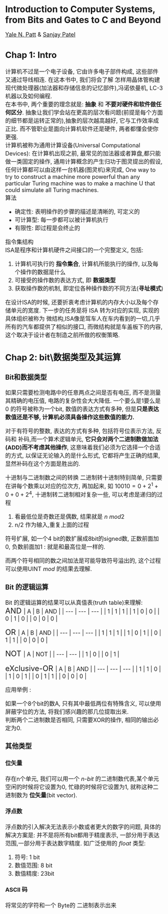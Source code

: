 # Introduction to Computer Systems, from Bits and Gates to C and Beyond
<font size = 4>[Yale N. Patt](http://users.ece.utexas.edu/~patt/) & [Sanjay Patel](https://ece.illinois.edu/about/directory/faculty/sjp) <font>

## Chap 1: Intro
计算机不过是一个电子设备, 它由许多电子部件构成, 这些部件又通过导线相连. 在这本书中, 我们将会了解 怎样用晶体管构建现代微处理器(加法器和存储信息的记忆部件),冯诺依曼机, LC-3机器以及如何编程.<br>
在本书中, 两个重要的理念就是: **抽象** 和 **不要对硬件和软件做任何区分**. 抽象让我们学会站在更高的层次看问题(前提是每个方面的细节都是运转正常的),抽象的层次越高越好, 它与工作效率成正比. 而不管职业是面向计算机软件还是硬件, 两者都懂会使你更强.<br>
计算机被称为通用计算设备(Universal Computational Devices): 在计算机出现之前, 最常见的加法器或者算盘,都只能做一类固定的操作, 通用计算概念的产生归功于图灵提出的假设, 任何计算都可以由这样一台机器(图灵机)来完成, One way to try to construct a machine more powerful than any particular Turing machine was to make a machine U that could simulate all Turing machines.<br>
<font size = 4> 算法 </font><br>
* 确定性: 表明操作的步骤的描述是清晰的, 可定义的
* 可计算型:  每一步都可以被计算机执行
* 有限性: 即过程是会终止的

<font  size = 4> 指令集结构</font> <br>
ISA是程序和计算机硬件之间接口的一个完整定义, 包括:
1. 计算机可执行的 **指令集合**, 计算机所能执行的操作, 以及每个操作的数据是什么
2. 可接受的操作数的表达方式, 即 **数据类型**
3. 获取操作数的机制, 即定位各种操作数的不同方法(**寻址模式**)

在设计ISA的时候, 还要折衷考虑计算机的内存大小以及每个存储单元的宽度. 下一步的任务是将 ISA 转为对应的实现, 实现的具体组织被称为 微结构,ISA像是驾车人在车内看到的一切,几乎所有的汽车都提供了相似的接口, 而微结构就是车盖板下的内容,这个取决于设计者在制造之前所做的权衡策略.<br>

## Chap 2: bit\数据类型及其运算
### Bit和数据类型
如果只需要检测电路中的任意两点之间是否有电压, 而不是测量其精确的电压值, 电路的复杂性会大大降低. 一个要么是1要么是0 的符号被称为一个bit, 数值的表达方式有多种, 但是**只是表达数值还是不够, 计算机必须具备操作这些数值的能力.** <br>

对于有符号的整数, 表达的方式有多种, 包括符号位表示方法, 反码和 补码,而一个算术逻辑单元, **它只会对两个二进制数做加法(ADD)而不考虑其他操作**, 这意味着我们必须为它选择一个合适的方式, 以保证无论输入的是什么形式, 它都将产生正确的结果, 显然补码在这个方面是胜出的. <br>

<font size=4> 十进制与二进制数之间的转换</font>
二进制转十进制特别简单, 只需要在讲每个数乘以对应的位次方, 再加起来, 如 $10010 = 0 + 2^1 + 0 + 0 + 2^4$, 十进制转二进制相对复杂一些, 可以考虑是递归的过程
1. 看最低位是奇数还是偶数, 结果就是 $n\ mod 2$
2. n/2 作为输入,重复上面的过程

符号扩展, 如一个4 bit的数扩展成8bit的signed数, 正数前面加0, 负数前面加1 : 就是和最高位是一样的.<br>

而两个符号相同的数之间加法是可能导致符号溢出的, 这个过程可以使用UINT _mod_ 的结果去理解.

### Bit 的逻辑运算
Bit 的逻辑运算的结果可以从真值表(truth table)来理解:<br>
<font size=5 > AND </font>
|  A  |  B  | AND |
| --- | --- | --- |
|  1  |  1  |  1  |
|  1  |  0  |  0  |
|  0  |  1  |  0  |
|  0  |  0  |  0  |

<font size=5 > OR </font>
|  A  |  B  | AND |
| --- | --- | --- |
|  1  |  1  |  1  |
|  1  |  0  |  1  |
|  0  |  1  |  1  |
|  0  |  0  |  0  |

<font size=5> NOT </font>
|  A  | NOT |
| --- | --- |
|  1  |  0  |
|  0  |  1  |

<font size=5 > eXclusive-OR </font>
|  A  |  B  | AND |
| --- | --- | --- |
|  1  |  1  |  0  |
|  1  |  0  |  1  |
|  0  |  1  |  1  |
|  0  |  0  |  0  |

应用举例 :<br>

如果一个8个bit的数A, 只有其中最低两位有特殊含义, 可以使用屏蔽字位的方法, 将我们感兴趣的那几位提取出来. <br>
判断两个二进制数是否相同, 只需要XOR的操作, 相同的输出必定为0.

### 其他类型
#### 位矢量
存在n个单元, 我们可以用一个 _n-bit_ 的二进制数代表,某个单元空闲的时候将它设置为0, 忙碌的时候将它设置为1, 就称这种二进制数为 **位矢量**(bit vector).
#### 浮点数
浮点数的引入解决无法表示小数或者更大的数字的问题, 具体的解决方案是: 并不是将所有bit都用于精度表示, 一部分用于表达范围,一部分用于表达数字精度. 如广泛使用的 _float_ 类型:
1. 符号: 1 bit
2. 数值范围: 8 bit
3. 数值精度: 23bit

#### ASCII 码
将常见的字符和一个 Byte的 二进制表示出来


